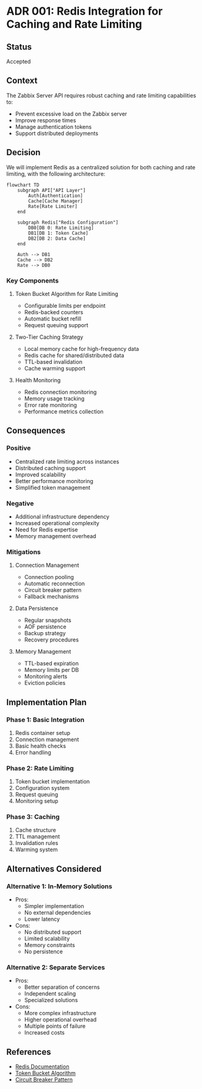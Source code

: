 # ADR 001: Redis Integration for Caching and Rate Limiting

## Status
Accepted

## Context
The Zabbix Server API requires robust caching and rate limiting capabilities to:
- Prevent excessive load on the Zabbix server
- Improve response times
- Manage authentication tokens
- Support distributed deployments

## Decision
We will implement Redis as a centralized solution for both caching and rate limiting, with the following architecture:

```mermaid
flowchart TD
    subgraph API["API Layer"]
        Auth[Authentication]
        Cache[Cache Manager]
        Rate[Rate Limiter]
    end

    subgraph Redis["Redis Configuration"]
        DB0[DB 0: Rate Limiting]
        DB1[DB 1: Token Cache]
        DB2[DB 2: Data Cache]
    end

    Auth --> DB1
    Cache --> DB2
    Rate --> DB0
```

### Key Components
1. Token Bucket Algorithm for Rate Limiting
   - Configurable limits per endpoint
   - Redis-backed counters
   - Automatic bucket refill
   - Request queuing support

2. Two-Tier Caching Strategy
   - Local memory cache for high-frequency data
   - Redis cache for shared/distributed data
   - TTL-based invalidation
   - Cache warming support

3. Health Monitoring
   - Redis connection monitoring
   - Memory usage tracking
   - Error rate monitoring
   - Performance metrics collection

## Consequences

### Positive
- Centralized rate limiting across instances
- Distributed caching support
- Improved scalability
- Better performance monitoring
- Simplified token management

### Negative
- Additional infrastructure dependency
- Increased operational complexity
- Need for Redis expertise
- Memory management overhead

### Mitigations
1. Connection Management
   - Connection pooling
   - Automatic reconnection
   - Circuit breaker pattern
   - Fallback mechanisms

2. Data Persistence
   - Regular snapshots
   - AOF persistence
   - Backup strategy
   - Recovery procedures

3. Memory Management
   - TTL-based expiration
   - Memory limits per DB
   - Monitoring alerts
   - Eviction policies

## Implementation Plan

### Phase 1: Basic Integration
1. Redis container setup
2. Connection management
3. Basic health checks
4. Error handling

### Phase 2: Rate Limiting
1. Token bucket implementation
2. Configuration system
3. Request queuing
4. Monitoring setup

### Phase 3: Caching
1. Cache structure
2. TTL management
3. Invalidation rules
4. Warming system

## Alternatives Considered

### Alternative 1: In-Memory Solutions
- Pros:
  * Simpler implementation
  * No external dependencies
  * Lower latency
- Cons:
  * No distributed support
  * Limited scalability
  * Memory constraints
  * No persistence

### Alternative 2: Separate Services
- Pros:
  * Better separation of concerns
  * Independent scaling
  * Specialized solutions
- Cons:
  * More complex infrastructure
  * Higher operational overhead
  * Multiple points of failure
  * Increased costs

## References
- [Redis Documentation](https://redis.io/documentation)
- [Token Bucket Algorithm](https://en.wikipedia.org/wiki/Token_bucket)
- [Circuit Breaker Pattern](https://martinfowler.com/bliki/CircuitBreaker.html)
